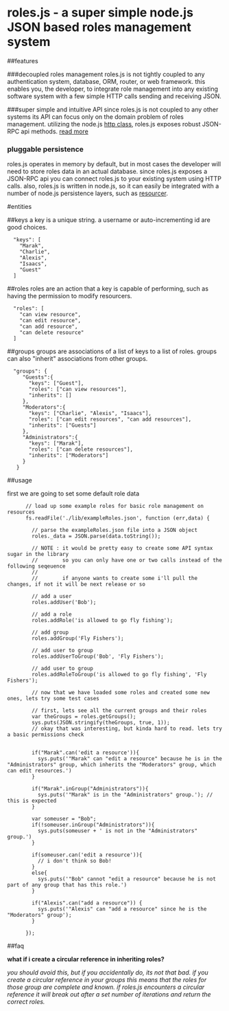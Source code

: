 

# roles.js - a super simple node.js JSON based roles management system

##features

###decoupled roles management
roles.js is not tightly coupled to any authentication system, database, ORM, router, or web framework. this enables you, the developer, to integrate role management into any existing software system with a few simple HTTP calls sending and receiving JSON.

###super simple and intuitive API
since roles.js is not coupled to any other systems its API can focus only on the domain problem of roles management. utilizing the node.js <a href = "http://nodejs.org/api.html#http-server-152">http class</a>, roles.js exposes robust JSON-RPC api methods. <a href = "#API">read more</a>

### pluggable persistence 
roles.js operates in memory by default, but in most cases the developer will need to store roles data in an actual database. since roles.js exposes a JSON-RPC api you can connect roles.js to your existing system using HTTP calls. also, roles.js  is written in node.js, so it can easily be integrated with a number of node.js persistence layers, such as <a href = "http://github.com/cloudhead/resourcer">resourcer</a>.


#entities

##keys
a key is a unique string. a username or auto-incrementing id are good choices.

      "keys": [
        "Marak",
        "Charlie",
        "Alexis",
        "Isaacs",
        "Guest"
      ]

##roles
roles are an action that a key is capable of performing, such as having the permission to modify resourcers.

      "roles": [
        "can view resource",
        "can edit resource",
        "can add resource",
        "can delete resource"
      ]


##groups
groups are associations of a list of keys to a list of roles. groups can also "inherit" associations from other groups. 

      "groups": {
         "Guests":{
           "keys": ["Guest"],
           "roles": ["can view resources"],
           "inherits": []
         },
         "Moderators":{
           "keys": ["Charlie", "Alexis", "Isaacs"],
           "roles": ["can edit resources", "can add resources"],
           "inherits": ["Guests"]
         },
         "Administrators":{
           "keys": ["Marak"],
           "roles": ["can delete resources"],
           "inherits": ["Moderators"]
         }
       }

##usage

first we are going to set some default role data




          // load up some example roles for basic role management on resources
          fs.readFile('./lib/exampleRoles.json', function (err,data) {
  
            // parse the exampleRoles.json file into a JSON object
            roles._data = JSON.parse(data.toString());
  
            // NOTE : it would be pretty easy to create some API syntax sugar in the library
            //        so you can only have one or two calls instead of the following seqeuence
            //        
            //        if anyone wants to create some i'll pull the changes, if not it will be next release or so
  
            // add a user
            roles.addUser('Bob');

            // add a role
            roles.addRole('is allowed to go fly fishing');
  
            // add group
            roles.addGroup('Fly Fishers');

            // add user to group
            roles.addUserToGroup('Bob', 'Fly Fishers');

            // add user to group
            roles.addRoleToGroup('is allowed to go fly fishing', 'Fly Fishers');

            // now that we have loaded some roles and created some new ones, lets try some test cases
  
            // first, lets see all the current groups and their roles
            var theGroups = roles.getGroups();
            sys.puts(JSON.stringify(theGroups, true, 1));
            // okay that was interesting, but kinda hard to read. lets try a basic permissions check
  
  
            if("Marak".can('edit a resource')){
              sys.puts('"Marak" can "edit a resource" because he is in the "Administrators" group, which inherits the "Moderators" group, which can edit resources.')
            }
  
            if("Marak".inGroup("Administrators")){
              sys.puts('"Marak" is in the "Administrators" group.'); // this is expected
            }
  
            var someuser = "Bob";
            if(!someuser.inGroup("Administrators")){
              sys.puts(someuser + ' is not in the "Administrators" group.')
            }

            if(someuser.can('edit a resource')){
              // i don't think so Bob!
            }
            else{
              sys.puts('"Bob" cannot "edit a resource" because he is not part of any group that has this role.')
            }
  
            if("Alexis".can("add a resource")) {
              sys.puts('"Alexis" can "add a resource" since he is the "Moderators" group');
            }
  
          });


##faq

**what if i create a circular reference in inheriting roles?**

*you should avoid this, but if you accidentally do, its not that bad. if you create a circular reference in your groups this means that the roles for those group are complete and known. if roles.js encounters a circular reference it will break out after a set number of iterations and return the correct roles.*